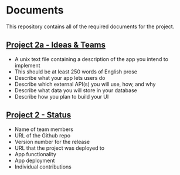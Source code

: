 # Documents

This repository contains all of the required documents for the project. 

## [Project 2a - Ideas & Teams](proposal.txt) 
- A unix text file containing a description of the app you intend to implement 
- This should be at least 250 words of English prose 
- Describe what your app lets users do 
- Describe which external API(s) you will use, how, and why 
- Describe what data you will store in your database 
- Describe how you plan to build your UI 

## [Project 2 - Status](proj2-status.txt) 
- Name of team members 
- URL of the Github repo 
- Version number for the release 
- URL that the project was deployed to 
- App functionality 
- App deployment 
- Individual contributions 